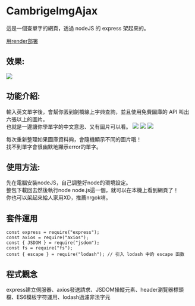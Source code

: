 # CambrigeImgAjax
這是一個查單字的網頁，透過 nodeJS 的 express 架起來的。

[用render部署](https://cambrigeimgajax.onrender.com/search/dog)

## 效果:
![](https://i.imgur.com/Nbf9zG6.jpg)
## 功能介紹:

輸入英文單字後，會幫你丟到劍橋線上字典查詢，並且使用免費圖庫的 API 叫出六張以上的圖片。<br>
也就是一邊讓你學單字的中文意思、又有圖片可以看。
![](https://i.imgur.com/RhQgUCI.jpg)
![](https://i.imgur.com/tCG0ow1.jpg)
![](https://i.imgur.com/ywvEGP3.png)

每次重新整理如果圖庫資料夠，會隨機顯示不同的圖片哦！<br>
找不到單字會很幽默地顯示error的單字。

## 使用方法:
先在電腦安裝nodeJS，自己調整好node的環境設定。<br>
整包下載回去然後執行node node.js這一個，就可以在本機上看到網頁了！<br>
你也可以架起來給人家用XD，推薦nrgok唷。<br>

## 套件運用
```
const express = require("express");
const axios = require("axios");
const { JSDOM } = require("jsdom");
const fs = require("fs");
const { escape } = require("lodash"); // 引入 lodash 中的 escape 函数
```

## 程式觀念

express建立伺服器、axios發送請求、JSDOM操縱元素、header瀏覽器標頭檔、ES6模板字符運用、lodash過濾非法字元
